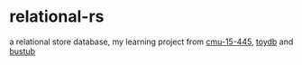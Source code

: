 # relational-rs
a relational store database, my learning project from [cmu-15-445](https://15445.courses.cs.cmu.edu/fall2019/schedule.html), [toydb](https://github.com/erikgrinaker/toydb) and [bustub](https://github.com/cmu-db/bustub)